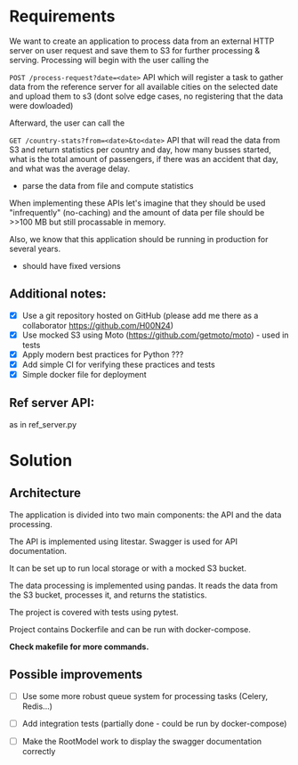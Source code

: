 # Requirements

We want to create an application to process data from an external HTTP server on user request and save them to S3 for further processing & serving. Processing will begin with the user calling the

`POST /process-request?date=<date>` API which will register a task to gather data from the reference server for all available cities on the selected date and upload them to s3 (dont solve edge cases, no registering that the data were dowloaded)

 Afterward, the user can call the

 `GET /country-stats?from=<date>&to<date>` API that will read the data from S3 and return statistics per country and day, how many busses started, what is the total amount of passengers, if there was an accident that day, and what was the average delay.
 - parse the data from file and compute statistics

 When implementing these APIs let's imagine that they should be used "infrequently" (no-caching) and the amount of data per file should be >>100 MB but still procassable in memory.

 Also, we know that this application should be running in production for several years.
 - should have fixed versions

## Additional notes:
- [x] Use a git repository hosted on GitHub (please add me there as a collaborator https://github.com/H00N24)
- [x] Use mocked S3 using Moto (https://github.com/getmoto/moto) - used in tests
- [x] Apply modern best practices for Python ???
- [x] Add simple CI for verifying these practices and tests
- [x] Simple docker file for deployment

## Ref server API:

as in ref_server.py

# Solution

## Architecture

The application is divided into two main components: the API and the data processing.

The API is implemented using litestar. Swagger is used for API documentation.

It can be set up to run local storage or with a mocked S3 bucket.

The data processing is implemented using pandas. It reads the data from the S3 bucket, processes it, and returns the statistics.

The project is covered with tests using pytest.

Project contains Dockerfile and can be run with docker-compose.

**Check makefile for more commands.**

## Possible improvements

- [ ] Use some more robust queue system for processing tasks (Celery, Redis...)
- [ ] Add integration tests (partially done - could be run by docker-compose)
- [ ] Make the RootModel work to display the swagger documentation correctly



